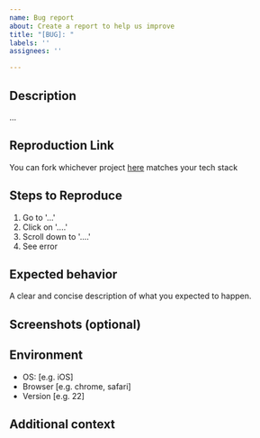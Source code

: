 ```yaml
---
name: Bug report
about: Create a report to help us improve
title: "[BUG]: "
labels: ''
assignees: ''

---
```


## Description

...

## Reproduction Link
You can fork whichever project [here](https://stackblitz.com/@mfp22/collections/stateadapt-get-started) matches your tech stack

## Steps to Reproduce
1. Go to '...'
2. Click on '....'
3. Scroll down to '....'
4. See error

## Expected behavior
A clear and concise description of what you expected to happen.

## Screenshots (optional)


## Environment
 - OS: [e.g. iOS]
 - Browser [e.g. chrome, safari]
 - Version [e.g. 22]

## Additional context
